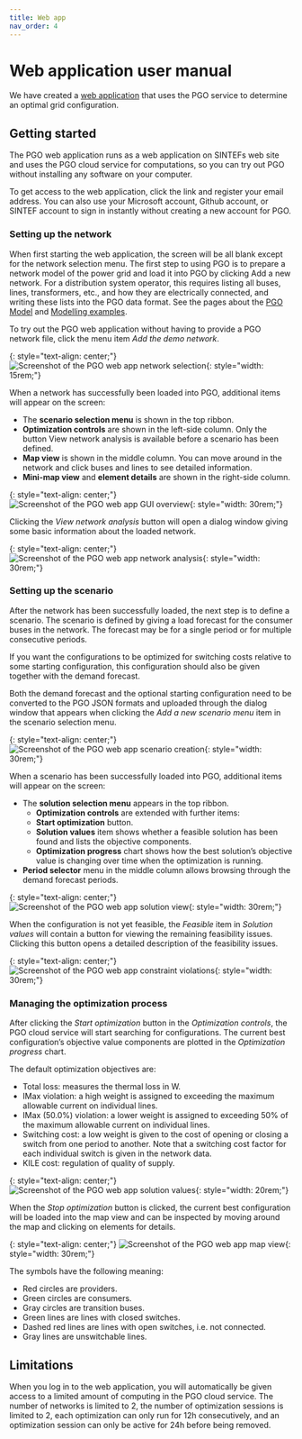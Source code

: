 ```yaml
---
title: Web app
nav_order: 4
---
```


# Web application user manual

We have created a [web application](https://pgosintef.azurewebsites.net/#/) that uses the PGO service to determine an optimal grid configuration.

## Getting started

The PGO web application runs as a web application on SINTEFs web site and uses the PGO cloud service for computations, so you can try out PGO without installing any software on your computer.

To get access to the web application, click the link and register your email address. You can also use your Microsoft account, Github account, or SINTEF account to sign in instantly without creating a new account for PGO.

### Setting up the network

When first starting the web application, the screen will be all blank except for the network selection menu. The first step to using PGO is to prepare a network model of the power grid and load it into PGO by clicking Add a new network. For a distribution system operator, this requires listing all buses, lines, transformers, etc., and how they are electrically connected, and writing these lists into the PGO data format. See the pages about the [PGO Model](documentation/introduction.md) and [Modelling examples](documentation/modelling-examples.md).

To try out the PGO web application without having to provide a PGO network file, click the menu item *Add the demo network*.

{: style="text-align: center;"}
![Screenshot of the PGO web app network selection](images/pgo_demo_ss1.png){: style="width: 15rem;"}

When a network has successfully been loaded into PGO, additional items will appear on the screen:

 * The **scenario selection menu** is shown in the top ribbon.
 * **Optimization controls** are shown in the left-side column. Only the button View network analysis is available before a scenario has been defined.
 * **Map view** is shown in the middle column. You can move around in the network and click buses and lines to see detailed information.
 * **Mini-map view** and **element details** are shown in the right-side column.

{: style="text-align: center;"}
![Screenshot of the PGO web app GUI overview](images/pgo_demo_ss2-1536x693.png){: style="width: 30rem;"}

Clicking the *View network analysis* button will open a dialog window giving some basic information about the loaded network.

{: style="text-align: center;"}
![Screenshot of the PGO web app network analysis](images/pgo_demo_ss3-2-768x682.png){: style="width: 30rem;"}

### Setting up the scenario

After the network has been successfully loaded, the next step is to define a scenario. The scenario is defined by giving a load forecast for the consumer buses in the network. The forecast may be for a single period or for multiple consecutive periods.

If you want the configurations to be optimized for switching costs relative to some starting configuration, this configuration should also be given together with the demand forecast.

Both the demand forecast and the optional starting configuration need to be converted to the PGO JSON formats and uploaded through the dialog window that appears when clicking the *Add a new scenario menu* item in the scenario selection menu.


{: style="text-align: center;"}
![Screenshot of the PGO web app scenario creation](images/pgo_demo_ss6-1-600x424.png){: style="width: 30rem;"}

When a scenario has been successfully loaded into PGO, additional items will appear on the screen:

 * The **solution selection menu** appears in the top ribbon.
   * **Optimization controls** are extended with further items:
   * **Start optimization** button.
   * **Solution values** item shows whether a feasible solution has been found and lists the objective components.
   * **Optimization progress** chart shows how the best solution’s objective value is changing over time when the optimization is running.
 * **Period selector** menu in the middle column allows browsing through the demand forecast periods.


{: style="text-align: center;"}
![Screenshot of the PGO web app solution view](images/pgo_demo_ss7.png){: style="width: 30rem;"}

When the configuration is not yet feasible, the *Feasible* item in *Solution values* will contain a button for viewing the remaining feasibility issues. Clicking this button opens a detailed description of the feasibility issues.


{: style="text-align: center;"}
![Screenshot of the PGO web app constraint violations](images/pgo_demo_ss8-1.png){: style="width: 30rem;"}

### Managing the optimization process

After clicking the *Start optimization* button in the *Optimization controls*, the PGO cloud service will start searching for configurations. The current best configuration’s objective value components are plotted in the *Optimization progress* chart.

The default optimization objectives are:

 * Total loss: measures the thermal loss in W.
 * IMax violation: a high weight is assigned to exceeding the maximum allowable current on individual lines.
 * IMax (50.0%) violation: a lower weight is assigned to exceeding 50% of the maximum allowable current on individual lines.
 * Switching cost: a low weight is given to the cost of opening or closing a switch from one period to another. Note that a switching cost factor for each individual switch is given in the network data.
 * KILE cost: regulation of quality of supply.


{: style="text-align: center;"}
![Screenshot of the PGO web app solution values](images/pgo_demo_ss9.png){: style="width: 20rem;"}

When the *Stop optimization* button is clicked, the current best configuration will be loaded into the map view and can be inspected by moving around the map and clicking on elements for details.

{: style="text-align: center;"}
![Screenshot of the PGO web app map view](images/pgo_demo_ss10-600x597.png){: style="width: 30rem;"}

The symbols have the following meaning:

 * Red circles are providers.
 * Green circles are consumers.
 * Gray circles are transition buses.
 * Green lines are lines with closed switches.
 * Dashed red lines are lines with open switches, i.e. not connected.
 * Gray lines are unswitchable lines.

## Limitations

When you log in to the web application, you will automatically be given access to a limited amount of computing in the PGO cloud service. The number of networks is limited to 2, the number of optimization sessions is limited to 2, each optimization can only run for 12h consecutively, and an optimization session can only be active for 24h before being removed.






